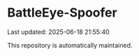 # BattleEye-Spoofer

Last updated: 2025-06-18 21:55:40

This repository is automatically maintained.
